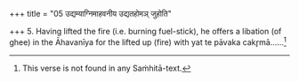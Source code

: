 +++
title = "05 उद्यम्याग्निमाहवनीय उद्यतहोमञ् जुहोति"

+++
5. Having lifted the fire (i.e. burning fuel-stick), he offers a libation (of ghee) in the Āhavanīya for the lifted up (fire) with yat te pāvaka cakr̥mā......[^1]  


[^1]: This verse is not found in any Saṁhitā-text. 
